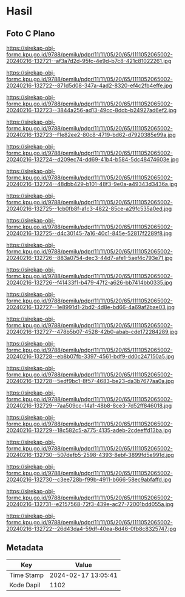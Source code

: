 # Hasil

## Foto C Plano

https://sirekap-obj-formc.kpu.go.id/9788/pemilu/pdpr/11/11/05/20/65/1111052065002-20240216-132721--af3a7d2d-95fc-4e9d-b7c8-421c81022261.jpg

https://sirekap-obj-formc.kpu.go.id/9788/pemilu/pdpr/11/11/05/20/65/1111052065002-20240216-132722--871d5d08-347a-4ad2-8320-ef4c2fb4effe.jpg

https://sirekap-obj-formc.kpu.go.id/9788/pemilu/pdpr/11/11/05/20/65/1111052065002-20240216-132723--3844a256-ad13-49cc-8dcb-b24927ad6ef2.jpg

https://sirekap-obj-formc.kpu.go.id/9788/pemilu/pdpr/11/11/05/20/65/1111052065002-20240216-132723--f1e82ee2-80c8-4719-bd62-d7920385e99a.jpg

https://sirekap-obj-formc.kpu.go.id/9788/pemilu/pdpr/11/11/05/20/65/1111052065002-20240216-132724--d209ec74-dd69-41b4-b584-5dc48474603e.jpg

https://sirekap-obj-formc.kpu.go.id/9788/pemilu/pdpr/11/11/05/20/65/1111052065002-20240216-132724--48dbb429-b101-48f3-9e0a-a49343d3436a.jpg

https://sirekap-obj-formc.kpu.go.id/9788/pemilu/pdpr/11/11/05/20/65/1111052065002-20240216-132725--1cb0fb8f-a1c3-4822-85ce-a29fc535a0ed.jpg

https://sirekap-obj-formc.kpu.go.id/9788/pemilu/pdpr/11/11/05/20/65/1111052065002-20240216-132725--d4c30145-7a16-40c1-845e-52817f2289f8.jpg

https://sirekap-obj-formc.kpu.go.id/9788/pemilu/pdpr/11/11/05/20/65/1111052065002-20240216-132726--883a0754-dec3-44d7-afe1-5aef4c793e71.jpg

https://sirekap-obj-formc.kpu.go.id/9788/pemilu/pdpr/11/11/05/20/65/1111052065002-20240216-132726--f41433f1-b479-47f2-a626-bb7414bb0335.jpg

https://sirekap-obj-formc.kpu.go.id/9788/pemilu/pdpr/11/11/05/20/65/1111052065002-20240216-132727--1e8991d1-2bd2-4d8e-bd66-4a69af2bae03.jpg

https://sirekap-obj-formc.kpu.go.id/9788/pemilu/pdpr/11/11/05/20/65/1111052065002-20240216-132727--478b5b07-4528-42b0-abab-cde172284289.jpg

https://sirekap-obj-formc.kpu.go.id/9788/pemilu/pdpr/11/11/05/20/65/1111052065002-20240216-132728--eb8b07fb-3397-4561-bdf9-dd0c247150a5.jpg

https://sirekap-obj-formc.kpu.go.id/9788/pemilu/pdpr/11/11/05/20/65/1111052065002-20240216-132728--5edf9bc1-8f57-4683-be23-da3b7677aa0a.jpg

https://sirekap-obj-formc.kpu.go.id/9788/pemilu/pdpr/11/11/05/20/65/1111052065002-20240216-132729--7aa509cc-14a1-48b8-8ce3-7d52ff846018.jpg

https://sirekap-obj-formc.kpu.go.id/9788/pemilu/pdpr/11/11/05/20/65/1111052065002-20240216-132729--18c582c5-a775-4135-adeb-2cdeeffd13ba.jpg

https://sirekap-obj-formc.kpu.go.id/9788/pemilu/pdpr/11/11/05/20/65/1111052065002-20240216-132730--507defb5-2598-4393-8ebf-3899fd5e991d.jpg

https://sirekap-obj-formc.kpu.go.id/9788/pemilu/pdpr/11/11/05/20/65/1111052065002-20240216-132730--c3ee728b-f99b-4911-b666-58ec9abfaffd.jpg

https://sirekap-obj-formc.kpu.go.id/9788/pemilu/pdpr/11/11/05/20/65/1111052065002-20240216-132731--e2157568-72f3-439e-ac27-72001bdd055a.jpg

https://sirekap-obj-formc.kpu.go.id/9788/pemilu/pdpr/11/11/05/20/65/1111052065002-20240216-132722--26d43da4-59df-40ea-8d46-0fb8c8325747.jpg


## Metadata

| Key        | Value               |
| ---------- | ------------------- |
| Time Stamp | 2024-02-17 13:05:41 |
| Kode Dapil | 1102                |




